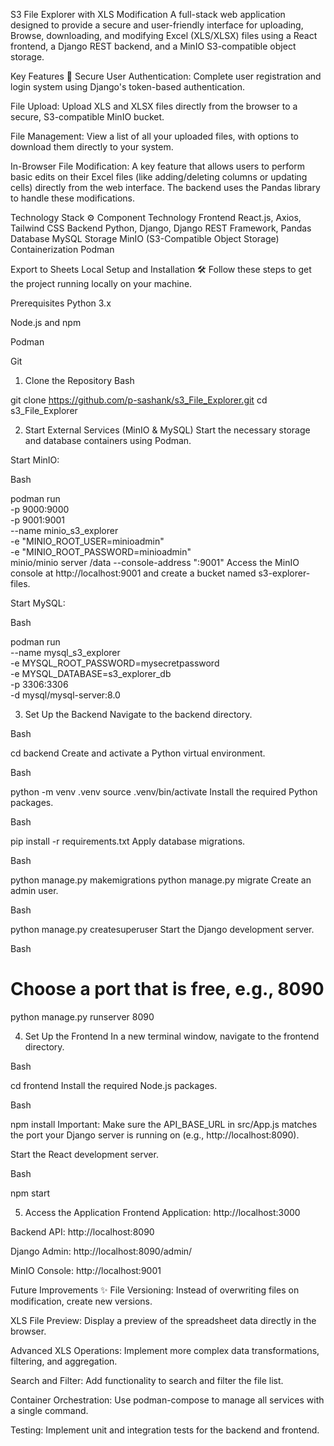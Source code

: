 S3 File Explorer with XLS Modification
A full-stack web application designed to provide a secure and user-friendly interface for uploading, Browse, downloading, and modifying Excel (XLS/XLSX) files using a React frontend, a Django REST backend, and a MinIO S3-compatible object storage.

Key Features 🚀
Secure User Authentication: Complete user registration and login system using Django's token-based authentication.

File Upload: Upload XLS and XLSX files directly from the browser to a secure, S3-compatible MinIO bucket.

File Management: View a list of all your uploaded files, with options to download them directly to your system.

In-Browser File Modification: A key feature that allows users to perform basic edits on their Excel files (like adding/deleting columns or updating cells) directly from the web interface. The backend uses the Pandas library to handle these modifications.

Technology Stack ⚙️
Component Technology
Frontend React.js, Axios, Tailwind CSS
Backend Python, Django, Django REST Framework, Pandas
Database MySQL
Storage MinIO (S3-Compatible Object Storage)
Containerization Podman

Export to Sheets
Local Setup and Installation 🛠️
Follow these steps to get the project running locally on your machine.

Prerequisites
Python 3.x

Node.js and npm

Podman

Git

1. Clone the Repository
   Bash

git clone https://github.com/p-sashank/s3_File_Explorer.git
cd s3_File_Explorer

2. Start External Services (MinIO & MySQL)
   Start the necessary storage and database containers using Podman.

Start MinIO:

Bash

podman run \
 -p 9000:9000 \
 -p 9001:9001 \
 --name minio_s3_explorer \
 -e "MINIO_ROOT_USER=minioadmin" \
 -e "MINIO_ROOT_PASSWORD=minioadmin" \
 minio/minio server /data --console-address ":9001"
Access the MinIO console at http://localhost:9001 and create a bucket named s3-explorer-files.

Start MySQL:

Bash

podman run \
 --name mysql_s3_explorer \
 -e MYSQL_ROOT_PASSWORD=mysecretpassword \
 -e MYSQL_DATABASE=s3_explorer_db \
 -p 3306:3306 \
 -d mysql/mysql-server:8.0

3. Set Up the Backend
   Navigate to the backend directory.

Bash

cd backend
Create and activate a Python virtual environment.

Bash

python -m venv .venv
source .venv/bin/activate
Install the required Python packages.

Bash

pip install -r requirements.txt
Apply database migrations.

Bash

python manage.py makemigrations
python manage.py migrate
Create an admin user.

Bash

python manage.py createsuperuser
Start the Django development server.

Bash

# Choose a port that is free, e.g., 8090

python manage.py runserver 8090

4. Set Up the Frontend
   In a new terminal window, navigate to the frontend directory.

Bash

cd frontend
Install the required Node.js packages.

Bash

npm install
Important: Make sure the API_BASE_URL in src/App.js matches the port your Django server is running on (e.g., http://localhost:8090).

Start the React development server.

Bash

npm start

5. Access the Application
   Frontend Application: http://localhost:3000

Backend API: http://localhost:8090

Django Admin: http://localhost:8090/admin/

MinIO Console: http://localhost:9001

Future Improvements ✨
File Versioning: Instead of overwriting files on modification, create new versions.

XLS File Preview: Display a preview of the spreadsheet data directly in the browser.

Advanced XLS Operations: Implement more complex data transformations, filtering, and aggregation.

Search and Filter: Add functionality to search and filter the file list.

Container Orchestration: Use podman-compose to manage all services with a single command.

Testing: Implement unit and integration tests for the backend and frontend.
